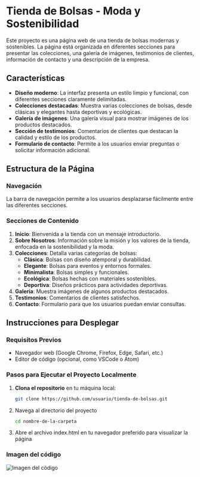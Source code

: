 # Tienda de Bolsas - Moda y Sostenibilidad
Este proyecto es una página web de una tienda de bolsas modernas y sostenibles. La página está organizada en diferentes secciones para presentar las colecciones, una galería de imágenes, testimonios de clientes, información de contacto y una descripción de la empresa.

## Características
- **Diseño moderno**: La interfaz presenta un estilo limpio y funcional, con diferentes secciones claramente delimitadas.
- **Colecciones destacadas**: Muestra varias colecciones de bolsas, desde clásicas y elegantes hasta deportivas y ecológicas.
- **Galería de imágenes**: Una galería visual para mostrar imágenes de los productos destacados.
- **Sección de testimonios**: Comentarios de clientes que destacan la calidad y estilo de los productos.
- **Formulario de contacto**: Permite a los usuarios enviar preguntas o solicitar información adicional.

## Estructura de la Página

### Navegación
La barra de navegación permite a los usuarios desplazarse fácilmente entre las diferentes secciones.

### Secciones de Contenido
1. **Inicio**: Bienvenida a la tienda con un mensaje introductorio.
2. **Sobre Nosotros**: Información sobre la misión y los valores de la tienda, enfocada en la sostenibilidad y la moda.
3. **Colecciones**: Detalla varias categorías de bolsas:
   - **Clásica**: Bolsas con diseño atemporal y durabilidad.
   - **Elegante**: Bolsas para eventos y entornos formales.
   - **Minimalista**: Bolsas simples y funcionales.
   - **Ecológica**: Bolsas hechas con materiales sostenibles.
   - **Deportiva**: Diseños prácticos para actividades deportivas.
4. **Galería**: Muestra imágenes de algunos productos destacados.
5. **Testimonios**: Comentarios de clientes satisfechos.
6. **Contacto**: Formulario para que los usuarios puedan enviar consultas.

## Instrucciones para Desplegar

### Requisitos Previos

- Navegador web (Google Chrome, Firefox, Edge, Safari, etc.)
- Editor de código (opcional, como VSCode o Atom)

### Pasos para Ejecutar el Proyecto Localmente

1. **Clona el repositorio** en tu máquina local:
   ```bash
   git clone https://github.com/usuario/tienda-de-bolsas.git

2. Navega al directorio del proyecto
   ```bash
   cd nombre-de-la-carpeta
   
4. Abre el archivo index.html en tu navegador preferido para visualizar la página


### Imagen del código
![Imagen del código](Captura-proyecto-final.png)

